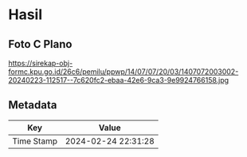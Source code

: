 # Hasil

## Foto C Plano

https://sirekap-obj-formc.kpu.go.id/26c6/pemilu/ppwp/14/07/07/20/03/1407072003002-20240223-112517--7c620fc2-ebaa-42e6-9ca3-9e9924766158.jpg


## Metadata

| Key        | Value               |
| ---------- | ------------------- |
| Time Stamp | 2024-02-24 22:31:28 |



